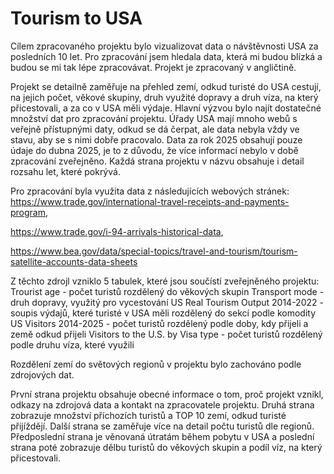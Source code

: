 # Tourism to USA

Cílem zpracovaného projektu bylo vizualizovat data o návštěvnosti USA za posledních 10 let. Pro zpracování jsem hledala data, která mi budou blízká a budou se mi tak lépe zpracovávat.
Projekt je zpracovaný v angličtině.

Projekt se detailně zaměřuje na přehled zemí, odkud turisté do USA cestují, na jejich počet, věkové skupiny, druh využité dopravy a druh víza, na který přicestovali, a za co v USA měli výdaje.
Hlavní výzvou bylo najít dostatečné množství dat pro zpracování projektu. Úřady USA mají mnoho webů s veřejně přístupnými daty, odkud se dá čerpat, ale data nebyla vždy ve stavu, aby se s nimi dobře pracovalo.
Data za rok 2025 obsahují pouze údaje do dubna 2025, je to z důvodu, že více informací nebylo v době zpracování zveřejněno. Každá strana projektu v názvu obsahuje i detail rozsahu let, které pokrývá.

Pro zpracování byla využita data z následujících webových stránek:
https://www.trade.gov/international-travel-receipts-and-payments-program,

https://www.trade.gov/i-94-arrivals-historical-data,

https://www.bea.gov/data/special-topics/travel-and-tourism/tourism-satellite-accounts-data-sheets

Z těchto zdrojl vzniklo 5 tabulek, které jsou součístí zveřejněného projektu:
Trourist age - počet turistů rozdělený do věkových skupin
Transport mode - druh dopravy, využitý pro vycestování
US Real Tourism Output 2014-2022 - soupis výdajů, které turisté v USA měli rozdělený do sekcí podle komodity
US Visitors 2014-2025 - počet turistů rozdělený podle doby, kdy přijeli a země odkud přijeli
Visitors to the U.S. by Visa type - počet turistů rozdělený podle druhu víza, které využili

Rozdělení zemí do světových regionů v projektu bylo zachováno podle zdrojových dat.

První strana projektu obsahuje obecné informace o tom, proč projekt vznikl, odkazy na zdrojová data a kontakt na zpracovatele projektu. Druhá strana zobrazuje množství příchozích turistů a TOP 10 zemí, odkud turisté přijíždějí. Další strana se zaměřuje více na detail počtu turistů dle regionů. Předposlední strana je věnovaná útratám během pobytu v USA a poslední strana poté zobrazuje dělbu turistů do věkových skupin a podíl víz, na který přicestovali.
